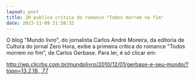```yaml
---
layout: post
title: ZH publica crítica do romance "Todos morrem no fim"
date: 2023-11-09 21:58:32
---
```

O blog "Mundo livro", do jornalista Carlos André Moreira, da editoria de Cultura do jornal Zero Hora, exibe a primeira crítica do romance "Todos morrem no fim", de Carlos Gerbase. Para ler, é só clicar em:

<http://wp.clicrbs.com.br/mundolivro/2010/12/01/gerbase-e-seu-mundo/?topo=13,2,18,,,77>